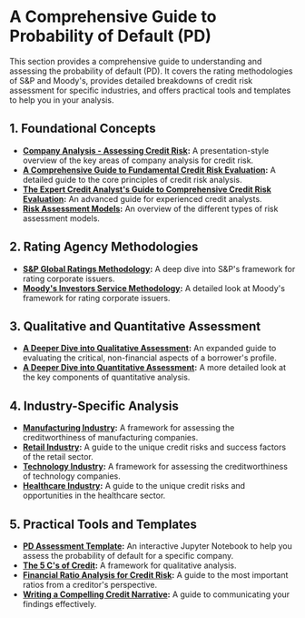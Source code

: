 # A Comprehensive Guide to Probability of Default (PD)

This section provides a comprehensive guide to understanding and assessing the probability of default (PD). It covers the rating methodologies of S&P and Moody's, provides detailed breakdowns of credit risk assessment for specific industries, and offers practical tools and templates to help you in your analysis.

## 1. Foundational Concepts

*   **[Company Analysis - Assessing Credit Risk](./pd0.md):** A presentation-style overview of the key areas of company analysis for credit risk.
*   **[A Comprehensive Guide to Fundamental Credit Risk Evaluation](./pd1.md):** A detailed guide to the core principles of credit risk analysis.
*   **[The Expert Credit Analyst's Guide to Comprehensive Credit Risk Evaluation](./pd2.md):** An advanced guide for experienced credit analysts.
*   **[Risk Assessment Models](./risk_assessment_models.md):** An overview of the different types of risk assessment models.

## 2. Rating Agency Methodologies

*   **[S&P Global Ratings Methodology](./methodologies/sp_ratings_methodology.md):** A deep dive into S&P's framework for rating corporate issuers.
*   **[Moody's Investors Service Methodology](./methodologies/moodys_ratings_methodology.md):** A detailed look at Moody's framework for rating corporate issuers.

## 3. Qualitative and Quantitative Assessment

*   **[A Deeper Dive into Qualitative Assessment](./qualitative_assessment.md):** An expanded guide to evaluating the critical, non-financial aspects of a borrower's profile.
*   **[A Deeper Dive into Quantitative Assessment](./quantitative_assessment.md):** A more detailed look at the key components of quantitative analysis.

## 4. Industry-Specific Analysis

*   **[Manufacturing Industry](./industry_factors/manufacturing.md):** A framework for assessing the creditworthiness of manufacturing companies.
*   **[Retail Industry](./industry_factors/retail.md):** A guide to the unique credit risks and success factors of the retail sector.
*   **[Technology Industry](./industry_factors/technology.md):** A framework for assessing the creditworthiness of technology companies.
*   **[Healthcare Industry](./industry_factors/healthcare.md):** A guide to the unique credit risks and opportunities in the healthcare sector.

## 5. Practical Tools and Templates

*   **[PD Assessment Template](./pd_assessment_template.ipynb):** An interactive Jupyter Notebook to help you assess the probability of default for a specific company.
*   **[The 5 C's of Credit](./pd3.md):** A framework for qualitative analysis.
*   **[Financial Ratio Analysis for Credit Risk](./pd4.md):** A guide to the most important ratios from a creditor's perspective.
*   **[Writing a Compelling Credit Narrative](./pd5.md):** A guide to communicating your findings effectively.
